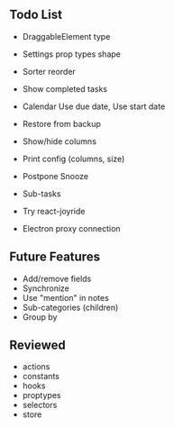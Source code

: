 ## Todo List

* DraggableElement type
* Settings prop types shape
* Sorter reorder
* Show completed tasks
* Calendar Use due date, Use start date
* Restore from backup
* Show/hide columns
* Print config (columns, size)

* Postpone Snooze
* Sub-tasks
* Try react-joyride
* Electron proxy connection

## Future Features

* Add/remove fields
* Synchronize
* Use "mention" in notes
* Sub-categories (children)
* Group by

## Reviewed

* actions
* constants
* hooks
* proptypes
* selectors
* store
